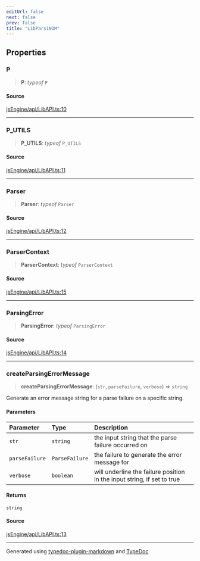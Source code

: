 ```yaml
---
editUrl: false
next: false
prev: false
title: "LibParsiNOM"
---
```


## Properties

### P

> **P**: *typeof* `P`

#### Source

[jsEngine/api/LibAPI.ts:10](https://github.com/mProjectsCode/obsidian-js-engine-plugin/blob/6478290/jsEngine/api/LibAPI.ts#L10)

***

### P\_UTILS

> **P\_UTILS**: *typeof* `P_UTILS`

#### Source

[jsEngine/api/LibAPI.ts:11](https://github.com/mProjectsCode/obsidian-js-engine-plugin/blob/6478290/jsEngine/api/LibAPI.ts#L11)

***

### Parser

> **Parser**: *typeof* `Parser`

#### Source

[jsEngine/api/LibAPI.ts:12](https://github.com/mProjectsCode/obsidian-js-engine-plugin/blob/6478290/jsEngine/api/LibAPI.ts#L12)

***

### ParserContext

> **ParserContext**: *typeof* `ParserContext`

#### Source

[jsEngine/api/LibAPI.ts:15](https://github.com/mProjectsCode/obsidian-js-engine-plugin/blob/6478290/jsEngine/api/LibAPI.ts#L15)

***

### ParsingError

> **ParsingError**: *typeof* `ParsingError`

#### Source

[jsEngine/api/LibAPI.ts:14](https://github.com/mProjectsCode/obsidian-js-engine-plugin/blob/6478290/jsEngine/api/LibAPI.ts#L14)

***

### createParsingErrorMessage

> **createParsingErrorMessage**: (`str`, `parseFailure`, `verbose`) => `string`

Generate an error message string for a parse failure on a specific string.

#### Parameters

| Parameter | Type | Description |
| :------ | :------ | :------ |
| `str` | `string` | the input string that the parse failure occurred on |
| `parseFailure` | `ParseFailure` | the failure to generate the error message for |
| `verbose` | `boolean` | will underline the failure position in the input string, if set to true |

#### Returns

`string`

#### Source

[jsEngine/api/LibAPI.ts:13](https://github.com/mProjectsCode/obsidian-js-engine-plugin/blob/6478290/jsEngine/api/LibAPI.ts#L13)

***

Generated using [typedoc-plugin-markdown](https://www.npmjs.com/package/typedoc-plugin-markdown) and [TypeDoc](https://typedoc.org/)
